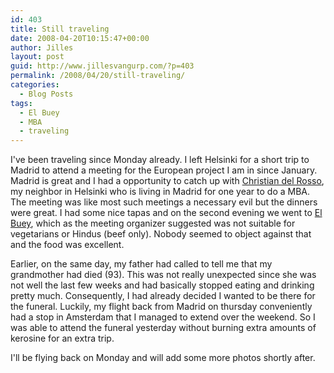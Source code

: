 ```yaml
---
id: 403
title: Still traveling
date: 2008-04-20T10:15:47+00:00
author: Jilles
layout: post
guid: http://www.jillesvangurp.com/?p=403
permalink: /2008/04/20/still-traveling/
categories:
  - Blog Posts
tags:
  - El Buey
  - MBA
  - traveling
---
```

I've been traveling since Monday already. I left Helsinki for a short trip to Madrid to attend a meeting for the European project I am in since January. Madrid is great and I had a opportunity to catch up with [Christian del Rosso](http://www.christiandelrosso.org/), my neighbor in Helsinki who is living in Madrid for one year to do a MBA. The meeting was like most such meetings a necessary evil but the dinners were great. I had some nice tapas and on the second evening we went to [El Buey](http://www.restauranteelbuey.com/), which as the meeting organizer suggested was not suitable for vegetarians or Hindus (beef only). Nobody seemed to object against that and the food was excellent.

Earlier, on the same day, my father had called to tell me that my grandmother had died (93). This was not really unexpected since she was not well the last few weeks and had basically stopped eating and drinking pretty much. Consequently, I had already decided I wanted to be there for the funeral. Luckily, my flight back from Madrid on thursday conveniently had a stop in Amsterdam that I managed to extend over the weekend. So I was able to attend the funeral yesterday without burning extra amounts of kerosine for an extra trip.

I'll be flying back on Monday and will add some more photos shortly after.